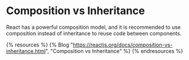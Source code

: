 # Composition vs Inheritance

React has a powerful composition model, and it is recommended to use composition instead of inheritance to reuse code between components.

{% resources %}
  {% Blog "https://reactjs.org/docs/composition-vs-inheritance.html", "Composition vs Inheritance" %}
{% endresources %}

